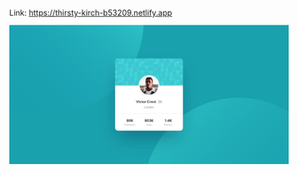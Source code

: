 Link: https://thirsty-kirch-b53209.netlify.app

<img src="/images/desktop-design.jpg" alt="site-preview"/>
